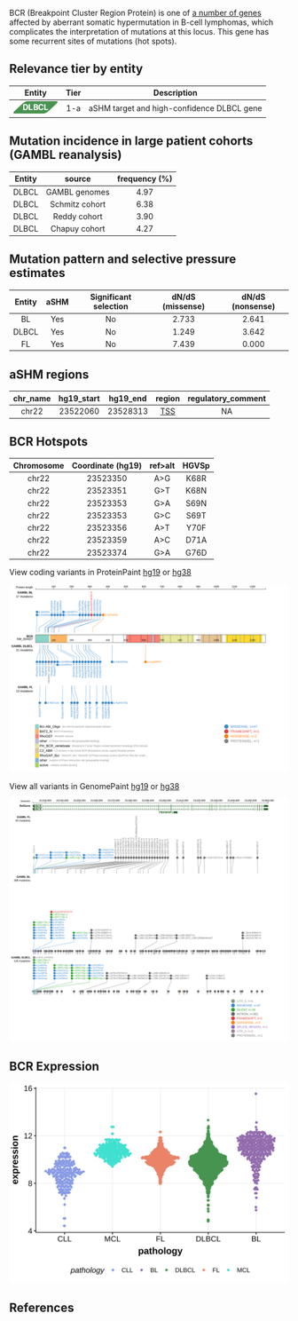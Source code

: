 BCR (Breakpoint Cluster Region Protein) is one of [a number of genes](https://github.com/morinlab/LLMPP/wiki/ashm) affected by aberrant somatic hypermutation in B-cell lymphomas, which complicates the interpretation of mutations at this locus. This gene has some recurrent sites of mutations (hot spots). 

## Relevance tier by entity

|Entity|Tier|Description                           |
|:------:|:----:|--------------------------------------|
|![DLBCL](images/icons/DLBCL_tier1.png) |1-a | aSHM target and high-confidence DLBCL gene            |

## Mutation incidence in large patient cohorts (GAMBL reanalysis)

|Entity|source               |frequency (%)|
|:------:|:---------------------:|:-------------:|
|DLBCL |GAMBL genomes        | 4.97        |
|DLBCL |Schmitz cohort       | 6.38        |
|DLBCL |Reddy cohort         | 3.90        |
|DLBCL |Chapuy cohort        | 4.27        |

## Mutation pattern and selective pressure estimates

|Entity|aSHM|Significant selection|dN/dS (missense)|dN/dS (nonsense)|
|:------:|:----:|:---------------------:|:----------------:|:----------------:|
|BL    |Yes |No                   |2.733           |2.641           |
|DLBCL |Yes |No                   |1.249           |3.642           |
|FL    |Yes |No                   |7.439           |0.000           |

## aSHM regions

|chr_name|hg19_start|hg19_end|region                                                                                    |regulatory_comment|
|:--------:|:----------:|:--------:|:------------------------------------------------------------------------------------------:|:------------------:|
|chr22   |23522060  |23528313|[TSS](https://genome.ucsc.edu/s/rdmorin/GAMBL%20hg19?position=chr22%3A23522060%2D23528313)|NA                |



## BCR Hotspots

| Chromosome |Coordinate (hg19) | ref>alt | HGVSp | 
 | :---:| :---: | :--: | :---: |
| chr22 | 23523350 | A>G | K68R |
| chr22 | 23523351 | G>T | K68N |
| chr22 | 23523353 | G>A | S69N |
| chr22 | 23523353 | G>C | S69T |
| chr22 | 23523356 | A>T | Y70F |
| chr22 | 23523359 | A>C | D71A |
| chr22 | 23523374 | G>A | G76D |

View coding variants in ProteinPaint [hg19](https://morinlab.github.io/LLMPP/GAMBL/BCR_protein.html)  or [hg38](https://morinlab.github.io/LLMPP/GAMBL/BCR_protein_hg38.html)

![](images/proteinpaint/BCR_NM_004327.svg)

View all variants in GenomePaint [hg19](https://morinlab.github.io/LLMPP/GAMBL/BCR.html)  or [hg38](https://morinlab.github.io/LLMPP/GAMBL/BCR_hg38.html)

![](images/proteinpaint/BCR.svg)

## BCR Expression
![](images/gene_expression/BCR_by_pathology.svg)
<!-- ORIGIN: Unknown -->

## References

